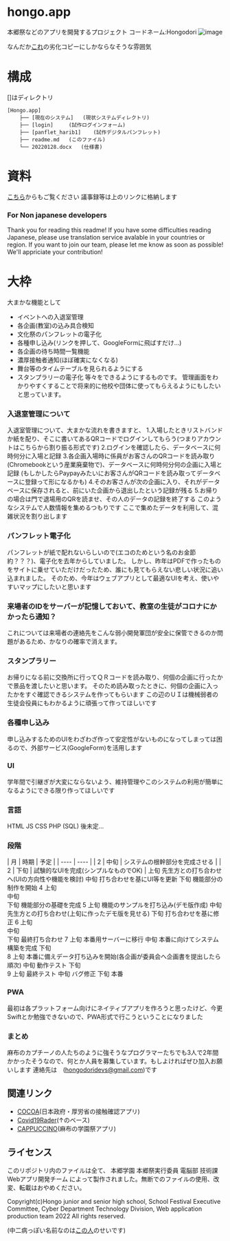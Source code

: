 # hongo.app
本郷祭などのアプリを開発するプロジェクト
コードネーム:Hongodori
![image](https://user-images.githubusercontent.com/91722200/152088754-43d3e062-95e7-4c93-b10e-f258494f3669.png)

なんだか[これ](https://github.com/afes-website)の劣化コピーにしかならなそうな雰囲気
# 構成
[]はディレクトリ
```
[Hongo.app]
	├── [現在のシステム]	(現状システムディレクトリ)
	├── [login]		(試作ログインフォーム)
	├── [panflet_harib1]	(試作デジタルパンフレット)
	├── readme.md	(このファイル)
	└── 20220128.docx	(仕様書)
```
# 資料
[こちら](https://1drv.ms/u/s!Aon8nRZeqfoukzWwV8x0jwOCffax?e=hWWfsY)からもご覧ください
議事録等は上のリンクに格納します


### For Non japanese developers
Thank you for reading this readme!
If you have some difficulties reading Japanese, please use translation service avalable in your countries or region.
If you want to join our team, please let me know as soon as possible!
We'll appriciate your contribution!

# 大枠
大まかな機能として
- イベントへの入退室管理
- 各企画(教室)の込み具合検知
- 文化祭のパンフレットの電子化
- 各種申し込み(リンクを押して、GoogleFormに飛ばすだけ...)
- 各企画の待ち時間一覧機能
- 濃厚接触者通知(ほぼ確実になくなる)
- 舞台等のタイムテーブルを見られるようにする
- スタンプラリーの電子化
等々をできるようにするものです。
管理画面をわかりやすくすることで将来的に他校や団体に使ってもらえるようにもしたいと思っています。

### 入退室管理について
入退室管理について、大まかな流れを書きますと、
1.入場したときリストバンドか紙を配り、そこに書いてあるQRコードでログインしてもらう(つまりアカウントはこちらから割り振る形式です)
2.ログインを確認したら、データベースに何時何分に入場と記録
3.各企画入場時に係員がお客さんのQRコードを読み取り(Chromebookという産業廃棄物で)、データベースに何時何分何の企画に入場と記録
(もしかしたらPaypayみたいにお客さんがQRコードを読み取ってデータベースに登録って形になるかも)
4.そのお客さんが次の企画に入り、それがデータベースに保存されると、前にいた企画から退出したという記録が残る
5.お帰りの場合は門で退場用のQRを読ませ、その人のデータの記録を終了する
このようなシステムで人数情報を集めるつもりです
ここで集めたデータを利用して、混雑状況を割り出します

### パンフレット電子化
パンフレットが紙で配れないらしいので(エコのためという名のお金節約？？？)、電子化を去年からしていました。
しかし、昨年はPDFで作ったものをサイトに乗せていただけだったため、誰にも見てもらえない悲しい状況に追い込まれました。
そのため、今年はウェブアプリとして最適なUIを考え、使いやすいマップにしたいと思います

### 来場者のIDをサーバーが記憶しておいて、教室の生徒がコロナにかかったら通知？
これについては来場者の連絡先をこんな弱小開発軍団が安全に保管できるのか問題があるため、かなりの確率で消えます。

### スタンプラリー
お帰りになる前に交換所に行ってＱＲコードを読み取り、何個の企画に行ったかで景品を渡したいと思います。
そのため読み取ったときに、何個の企画に入ったかをすぐ確認できるシステムを作ってもらいます
この辺のＵＩは機械弱者の生徒会役員にもわかるように頑張って作ってほしいです

### 各種申し込み
申し込みするためのUIをわざわざ作って安定性がないものになってしまっては困るので、外部サービス(GoogleForm)を活用します

### UI
学年間で引継ぎが大変にならないよう、維持管理やこのシステムの利用が簡単になるようにできる限り作ってほしいです

### 言語
HTML JS CSS PHP (SQL)
後未定...

### 段階
| 月 | 時期 | 予定 |
| ---- | ---- |
| 2 | 中旬 | システムの根幹部分を完成させる |
| 2 | 下旬 | 試験的なUIを完成(シンプルなものでOK) |
上旬	先生方との打ち合わせへ(UIの方向性や機能を検討)
中旬	打ち合わせを基にUI等を更新
	下旬	機能部分の制作を開始
4	上旬	
	中旬	
	下旬	機能部分の基礎を完成
5	上旬	機能のサンプルを打ち込み(デモ版作成)
	中旬	先生方との打ち合わせ(上旬に作ったデモ版を見せる)
	下旬	打ち合わせを基に修正
6	上旬	
	中旬	
	下旬	最終打ち合わせ
7	上旬	本番用サーバーに移行
	中旬	本番に向けてシステム構築を完成
	下旬	
8	上旬	本番に備えデータ打ち込みを開始(各企画が委員会へ企画書を提出したら順次)
	中旬	動作テスト
	下旬	
9	上旬	最終テスト
	中旬	バグ修正
	下旬	本番
### PWA
最初は各プラットフォーム向けにネイティブアプリを作ろうと思ったけど、今更Swiftとか勉強できないので、PWA形式で行こうということになりました

### まとめ
麻布のカプチーノの人たちのように強そうなプログラマーたちでも3人で2年間かかったそうなので、何とか人員を募集しています。もしよければぜひ加入お願いします
連絡先は　(hongodoridevs@gmail.com)です


## 関連リンク
- [COCOA](https://github.com/cocoa-mhlw/cocoa)(日本政府・厚労省の接触確認アプリ)
- [Covid19Rader](https://github.com/Covid-19Radar/Covid19Radar)(↑のベース)	
- [CAPPUCCINO](https://github.com/afes-website)(麻布の学園祭アプリ)

## ライセンス
このリポジトリ内のファイルは全て、 本郷学園 本郷祭実行委員 電脳部 技術課 Webアプリ開発チーム によって製作されました。無断でのファイルの使用、改変、転載はおやめください。

Copyright(c)Hongo junior and senior high school, School Festival Executive Committee, Cyber Department Technology Division, Web application production team 2022 All rights reserved.


(中二病っぽい名前なのは[この人](https://github.com/DailyGeekTech)のせいです)
